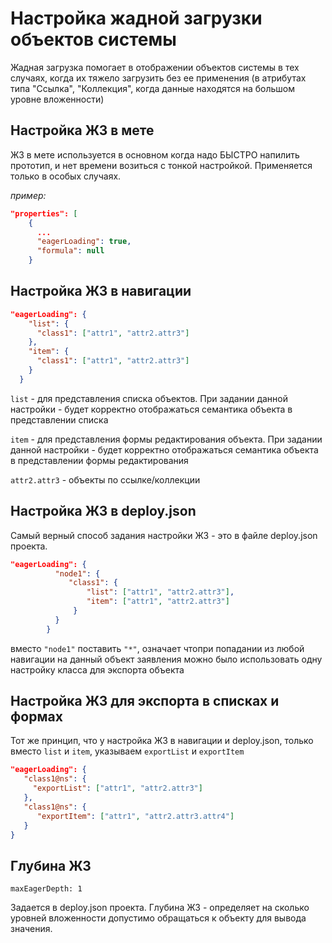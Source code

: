 # Настройка жадной загрузки объектов системы

Жадная загрузка помогает в отображении объектов системы в тех случаях, когда их тяжело загрузить без ее применения (в атрибутах типа "Ссылка", "Коллекция", когда данные находятся на большом уровне вложенности)

## Настройка ЖЗ в мете

ЖЗ в мете используется в основном когда надо БЫСТРО напилить прототип, и нет времени возиться с тонкой настройкой. Применяется только в особых случаях.

*пример:*

```json
"properties": [
    {
      ...
      "eagerLoading": true,
      "formula": null
    }
```

## Настройка ЖЗ в навигации

```json
"eagerLoading": {
    "list": {
      "class1": ["attr1", "attr2.attr3"]
    },
    "item": {
      "class1": ["attr1", "attr2.attr3"]
    }
  }
```

`list` - для представления списка объектов. При задании данной настройки - будет корректно отображаться семантика объекта в представлении списка

`item` - для представления формы редактирования объекта. При задании данной настройки - будет корректно отображаться семантика объекта в представлении формы редактирования

`attr2.attr3` - объекты по ссылке/коллекции

## Настройка ЖЗ в deploy.json

Самый верный способ задания настройки ЖЗ - это в файле deploy.json проекта.

```json
"eagerLoading": {
          "node1": {
             "class1": {
                 "list": ["attr1", "attr2.attr3"],
                 "item": ["attr1", "attr2.attr3"]
              }
          }
        }
```

вместо `"node1"` поставить `"*"`, означает чтопри попадании из любой навигации на данный объект заявления можно было использовать одну настройку класса для экспорта объекта

## Настройка ЖЗ для экспорта в списках и формах

Тот же принцип, что у настройка ЖЗ в навигации и deploy.json, только вместо `list` и `item`, указываем `exportList` и `exportItem`

```json
"eagerLoading": {
   "class1@ns": {
     "exportList": ["attr1", "attr2.attr3"]
   },
   "class1@ns": {
      "exportItem": ["attr1", "attr2.attr3.attr4"]
   }
}
```

## Глубина ЖЗ

`maxEagerDepth: 1`

Задается в deploy.json проекта. Глубина ЖЗ - определяет на сколько уровней вложенности допустимо обращаться к объекту для вывода значения.

